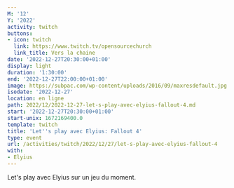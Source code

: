 ```yaml
---
M: '12'
Y: '2022'
activity: twitch
buttons:
- icon: twitch
  link: https://www.twitch.tv/opensourcechurch
  link_title: Vers la chaine
date: '2022-12-27T20:30:00+01:00'
display: light
duration: '1:30:00'
end: '2022-12-27T22:00:00+01:00'
image: https://subpac.com/wp-content/uploads/2016/09/maxresdefault.jpg
isodate: '2022-12-27'
location: en ligne
path: 2022/12/2022-12-27-let-s-play-avec-elyius-fallout-4.md
start: '2022-12-27T20:30:00+01:00'
start-unix: 1672169400.0
template: twitch
title: 'Let''s play avec Elyius: Fallout 4'
type: event
url: /activities/twitch/2022/12/27/let-s-play-avec-elyius-fallout-4
with:
- Elyius
---
```

Let's play avec Elyius sur un jeu du moment.